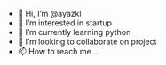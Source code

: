 - 👋 Hi, I’m @ayazkl
- 👀 I’m interested in startup
- 🌱 I’m currently learning python
- 💞️ I’m looking to collaborate on project
- 📫 How to reach me ...

<!---
ayazkl/ayazkl is a ✨ special ✨ repository because its `README.md` (this file) appears on your GitHub profile.
You can click the Preview link to take a look at your changes.
--->
